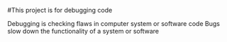 #This project is for debugging code

Debugging is checking flaws in computer system or software code
Bugs slow down the functionality of a system or software
